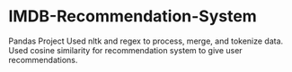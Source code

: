 # IMDB-Recommendation-System
Pandas Project 
Used nltk and regex to process, merge, and tokenize data. 
Used cosine similarity for recommendation system to give user recommendations. 
